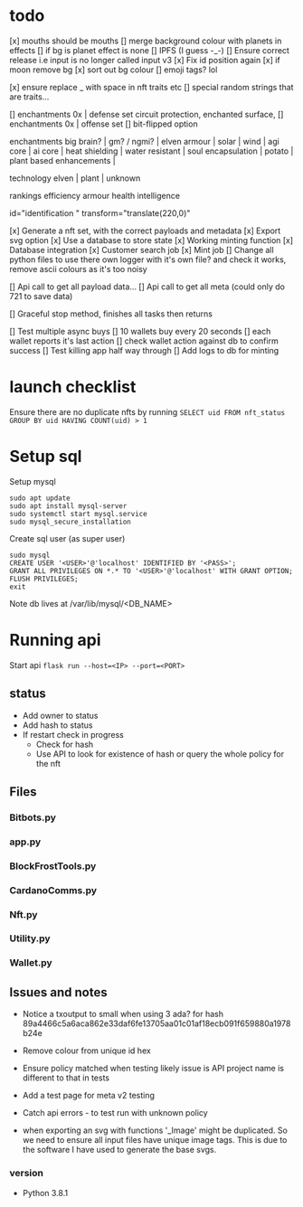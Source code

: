 # todo
[x] mouths should be mouths
[] merge background colour with planets in effects
[] if bg is planet effect is none
[] IPFS (I guess -_-)
[] Ensure correct release i.e input is no longer called input v3
[x] Fix id position again
[x] if moon remove bg
[x] sort out bg colour
[] emoji tags? lol

[x] ensure replace _ with space in nft traits etc
[] special random strings that are traits...


[] enchantments 0x | defense set
    circuit protection, enchanted surface, 
[] enchantments 0x | offense set
[] bit-flipped option


enchantments
    big brain? | gm? / ngmi? | elven armour | solar | wind |
    agi core | ai core | heat shielding | water resistant | soul encapsulation |
    potato | plant based enhancements | 

technology 
    elven | plant | unknown

rankings
    efficiency
    armour
    health
    intelligence



<g>
id="identification "
transform="translate(220,0)"


[x] Generate a nft set, with the correct payloads and metadata
[x] Export svg option
[x] Use a database to store state
[x] Working minting function
[x] Database integration
[x] Customer search job
[x] Mint job
[] Change all python files to use there own logger with it's own file? and check it works, remove ascii colours as it's too noisy

[] Api call to get all payload data...
[] Api call to get all meta (could only do 721 to save data)

[] Graceful stop method, finishes all tasks then returns

[] Test multiple async buys
    [] 10 wallets buy every 20 seconds
    [] each wallet reports it's last action
    [] check wallet action against db to confirm success
[] Test killing app half way through
[] Add logs to db for minting

# launch checklist
Ensure there are no duplicate nfts by running
```SELECT uid FROM nft_status GROUP BY uid HAVING COUNT(uid) > 1```

# Setup sql
Setup mysql
```
sudo apt update
sudo apt install mysql-server
sudo systemctl start mysql.service
sudo mysql_secure_installation
```
Create sql user (as super user)
```
sudo mysql
CREATE USER '<USER>'@'localhost' IDENTIFIED BY '<PASS>';
GRANT ALL PRIVILEGES ON *.* TO '<USER>'@'localhost' WITH GRANT OPTION;
FLUSH PRIVILEGES;
exit
```

Note db lives at
/var/lib/mysql/<DB_NAME>

# Running api
Start api
```flask run --host=<IP> --port=<PORT>```


## status
- Add owner to status
- Add hash to status
- If restart check in progress
    - Check for hash
    - Use API to look for existence of hash or query the whole policy for the nft


## Files
### Bitbots.py
### app.py
### BlockFrostTools.py
### CardanoComms.py
### Nft.py
### Utility.py
### Wallet.py

## Issues and notes
- Notice a txoutput to small when using 3 ada? for hash 89a4466c5a6aca862e33daf6fe13705aa01c01af18ecb091f659880a1978b24e
- Remove colour from unique id hex
- Ensure policy matched when testing likely issue is API project name is different to that in tests
- Add a test page for meta v2 testing
- Catch api errors - to test run with unknown policy

- when exporting an svg with functions '_Image' might be duplicated. So we need to ensure all input files have unique image tags. This is due to the software I have used to generate the base svgs.

### version
- Python 3.8.1